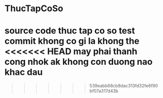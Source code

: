 # ThucTapCoSo
source code thuc tap co so
test commit
khong co gi la khong the
<<<<<<< HEAD
may phai thanh cong nhok ak khong con duong nao khac dau
=======
>>>>>>> 539eabb68cb8dac313fd32fe6f90bf07a317d43b

